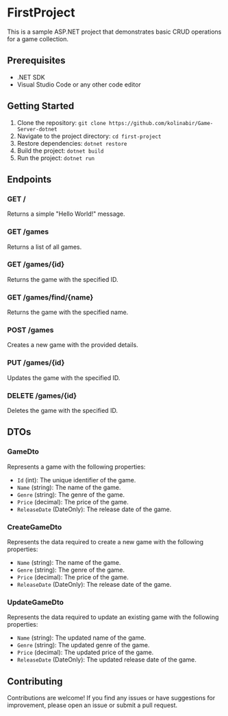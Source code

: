 # FirstProject

This is a sample ASP.NET project that demonstrates basic CRUD operations for a game collection.

## Prerequisites

- .NET SDK
- Visual Studio Code or any other code editor

## Getting Started

1. Clone the repository: `git clone https://github.com/kolinabir/Game-Server-dotnet`
2. Navigate to the project directory: `cd first-project`
3. Restore dependencies: `dotnet restore`
4. Build the project: `dotnet build`
5. Run the project: `dotnet run`

## Endpoints

### GET /

Returns a simple "Hello World!" message.

### GET /games

Returns a list of all games.

### GET /games/{id}

Returns the game with the specified ID.

### GET /games/find/{name}

Returns the game with the specified name.

### POST /games

Creates a new game with the provided details.

### PUT /games/{id}

Updates the game with the specified ID.

### DELETE /games/{id}

Deletes the game with the specified ID.

## DTOs

### GameDto

Represents a game with the following properties:

- `Id` (int): The unique identifier of the game.
- `Name` (string): The name of the game.
- `Genre` (string): The genre of the game.
- `Price` (decimal): The price of the game.
- `ReleaseDate` (DateOnly): The release date of the game.

### CreateGameDto

Represents the data required to create a new game with the following properties:

- `Name` (string): The name of the game.
- `Genre` (string): The genre of the game.
- `Price` (decimal): The price of the game.
- `ReleaseDate` (DateOnly): The release date of the game.

### UpdateGameDto

Represents the data required to update an existing game with the following properties:

- `Name` (string): The updated name of the game.
- `Genre` (string): The updated genre of the game.
- `Price` (decimal): The updated price of the game.
- `ReleaseDate` (DateOnly): The updated release date of the game.

## Contributing

Contributions are welcome! If you find any issues or have suggestions for improvement, please open an issue or submit a pull request.

